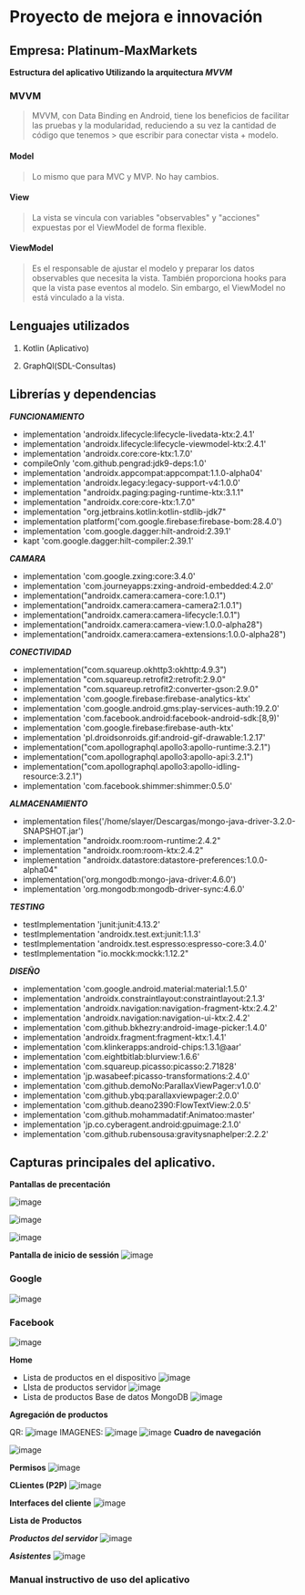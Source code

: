 # Proyecto de mejora e innovación 

## Empresa: Platinum-MaxMarkets 

**Estructura del aplicativo Utilizando la arquitectura _MVVM_** 

### MVVM 

> MVVM, con Data Binding en Android, tiene los beneficios de facilitar las pruebas y la modularidad, reduciendo a su vez la cantidad de código que tenemos > que escribir para conectar vista + modelo. 

#### Model 

> Lo mismo que para MVC y MVP. No hay cambios. 

#### View 

> La vista se vincula con variables "observables" y "acciones" expuestas por el ViewModel de forma flexible. 

#### ViewModel 

> Es el responsable de ajustar el modelo y preparar los datos observables que necesita la vista. También proporciona hooks para que la vista pase eventos al modelo. Sin embargo, el ViewModel no está vinculado a la vista. 

## Lenguajes utilizados 


1. Kotlin (Aplicativo) 

2. GraphQl(SDL-Consultas) 

  
## Librerías y dependencias 

***FUNCIONAMIENTO***
- implementation 'androidx.lifecycle:lifecycle-livedata-ktx:2.4.1'
- implementation 'androidx.lifecycle:lifecycle-viewmodel-ktx:2.4.1'
- implementation 'androidx.core:core-ktx:1.7.0'
- compileOnly 'com.github.pengrad:jdk9-deps:1.0'
- implementation 'androidx.appcompat:appcompat:1.1.0-alpha04'
- implementation 'androidx.legacy:legacy-support-v4:1.0.0'
- implementation "androidx.paging:paging-runtime-ktx:3.1.1"
- implementation "androidx.core:core-ktx:1.7.0"
- implementation "org.jetbrains.kotlin:kotlin-stdlib-jdk7"
- implementation platform('com.google.firebase:firebase-bom:28.4.0')
- implementation 'com.google.dagger:hilt-android:2.39.1'
- kapt 'com.google.dagger:hilt-compiler:2.39.1'

***CAMARA***
- implementation 'com.google.zxing:core:3.4.0'
- implementation 'com.journeyapps:zxing-android-embedded:4.2.0'
- implementation("androidx.camera:camera-core:1.0.1")
- implementation("androidx.camera:camera-camera2:1.0.1")
- implementation("androidx.camera:camera-lifecycle:1.0.1")
- implementation("androidx.camera:camera-view:1.0.0-alpha28")
- implementation("androidx.camera:camera-extensions:1.0.0-alpha28")

***CONECTIVIDAD***
- implementation("com.squareup.okhttp3:okhttp:4.9.3")
- implementation "com.squareup.retrofit2:retrofit:2.9.0"
- implementation "com.squareup.retrofit2:converter-gson:2.9.0"
- implementation 'com.google.firebase:firebase-analytics-ktx'
- implementation 'com.google.android.gms:play-services-auth:19.2.0'
- implementation 'com.facebook.android:facebook-android-sdk:[8,9)'
- implementation 'com.google.firebase:firebase-auth-ktx'
- implementation 'pl.droidsonroids.gif:android-gif-drawable:1.2.17'
- implementation("com.apollographql.apollo3:apollo-runtime:3.2.1")
- implementation("com.apollographql.apollo3:apollo-api:3.2.1")
- implementation("com.apollographql.apollo3:apollo-idling-resource:3.2.1")
- implementation 'com.facebook.shimmer:shimmer:0.5.0'

***ALMACENAMIENTO***
- implementation files('/home/slayer/Descargas/mongo-java-driver-3.2.0-SNAPSHOT.jar')
- implementation "androidx.room:room-runtime:2.4.2"
- implementation "androidx.room:room-ktx:2.4.2"
- implementation "androidx.datastore:datastore-preferences:1.0.0-alpha04"
- implementation('org.mongodb:mongo-java-driver:4.6.0')
- implementation 'org.mongodb:mongodb-driver-sync:4.6.0'

***TESTING***
- testImplementation 'junit:junit:4.13.2'
- testImplementation 'androidx.test.ext:junit:1.1.3'
- testImplementation 'androidx.test.espresso:espresso-core:3.4.0'
- testImplementation "io.mockk:mockk:1.12.2"

***DISEÑO***
- implementation 'com.google.android.material:material:1.5.0'
- implementation 'androidx.constraintlayout:constraintlayout:2.1.3'
- implementation 'androidx.navigation:navigation-fragment-ktx:2.4.2'
- implementation 'androidx.navigation:navigation-ui-ktx:2.4.2'
- implementation 'com.github.bkhezry:android-image-picker:1.4.0'
- implementation 'androidx.fragment:fragment-ktx:1.4.1'
- implementation 'com.klinkerapps:android-chips:1.3.1@aar'
- implementation 'com.eightbitlab:blurview:1.6.6'
- implementation 'com.squareup.picasso:picasso:2.71828'
- implementation 'jp.wasabeef:picasso-transformations:2.4.0'
- implementation 'com.github.demoNo:ParallaxViewPager:v1.0.0'
- implementation 'com.github.ybq:parallaxviewpager:2.0.0'
- implementation 'com.github.deano2390:FlowTextView:2.0.5'
- implementation 'com.github.mohammadatif:Animatoo:master'
- implementation 'jp.co.cyberagent.android:gpuimage:2.1.0'
- implementation 'com.github.rubensousa:gravitysnaphelper:2.2.2'

 
## Capturas principales del aplicativo.

**Pantallas de precentación**

![image](https://user-images.githubusercontent.com/51754456/172529491-ed5cc0fb-7490-4b78-b74d-f1c21b84f3e7.png)

![image](https://user-images.githubusercontent.com/51754456/172529525-f6af3acb-ab30-45bf-8710-20920b45487e.png)

![image](https://user-images.githubusercontent.com/51754456/172529546-c5022f5b-6b0a-43c8-b1d4-83af5fcb0a3a.png)

**Pantalla de inicio de sessión**
![image](https://user-images.githubusercontent.com/51754456/172529601-f6e2761f-3d52-4a54-acbe-30098b164395.png)

### Google
![image](https://user-images.githubusercontent.com/51754456/172529682-cd5bd3a5-69e2-4463-9ca0-e09a3ad7f1ff.png)
### Facebook
![image](https://user-images.githubusercontent.com/51754456/172529734-df64ab76-6cb5-4557-8c58-8b084a1a990c.png)

**Home**
- Lista de productos en el dispositivo
![image](https://user-images.githubusercontent.com/51754456/172529770-bca0b13b-b60f-4820-a87e-21cea305fdd5.png)
- LIsta de productos servidor
![image](https://user-images.githubusercontent.com/51754456/172530055-f99f65f2-438b-4c08-81c2-793f9b8b3b63.png)
- Lista de productos Base de datos MongoDB
![image](https://user-images.githubusercontent.com/51754456/172530110-f588bc24-112b-4e03-8b78-6134bf7d935a.png)

**Agregación de productos**

QR:
![image](https://user-images.githubusercontent.com/51754456/172530176-5b6ed638-783d-47a9-9511-76fa73d949c3.png)
IMAGENES:
![image](https://user-images.githubusercontent.com/51754456/172530424-13ecaf85-de61-4e8c-ae2a-d9766e565bf2.png)
![image](https://user-images.githubusercontent.com/51754456/172530310-6d7071de-5868-4e5d-93a6-4abeacec1406.png)
**Cuadro de navegación**

![image](https://user-images.githubusercontent.com/51754456/172530493-be8f3f85-33e7-4cd1-9379-b6d4ddbdff47.png)

**Permisos**
![image](https://user-images.githubusercontent.com/51754456/172531018-3ddc11da-a522-456b-8930-059290751302.png)

**CLientes (P2P)**
![image](https://user-images.githubusercontent.com/51754456/172531293-7231b88a-4408-4a38-bffd-62173fcf9fd2.png)

**Interfaces del cliente**
![image](https://user-images.githubusercontent.com/51754456/172531354-48369001-1002-47d5-94c6-bc4a2e20f6d8.png)

**Lista de Productos**

***Productos del servidor***
![image](https://user-images.githubusercontent.com/51754456/172531651-a6a6cf2a-5380-432a-be2d-4ec2906ac68b.png)

***Asistentes***
![image](https://user-images.githubusercontent.com/51754456/172531756-8b5af648-0069-4c61-8061-7bcb43597583.png)

### Manual instructivo de uso del aplicativo



